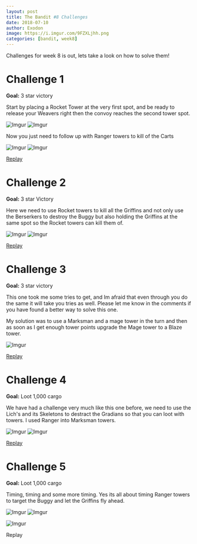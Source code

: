 ```yaml
---
layout: post
title: The Bandit #8 Challenges
date: 2018-07-10
author: Exodon
image: https://i.imgur.com/9FZXLjhh.png
categories: [bandit, week8]
---
```


Challenges for week 8 is out, lets take a look on how to solve them!

# Challenge 1

**Goal:** 3 star victory

Start by placing a Rocket Tower at the very first spot, and be ready to release your Weavers right then the convoy reaches the second tower spot.

![Imgur](https://i.imgur.com/edpC2Djm.png) ![Imgur](https://i.imgur.com/NsE2mn0m.png)

Now you just need to follow up with Ranger towers to kill of the Carts

![Imgur](https://i.imgur.com/8zFlidWm.png) ![Imgur](https://i.imgur.com/c4DZUhGm.png)

[Replay](https://www.youtube.com/watch?v=FwJ5WMa_c2w)

# Challenge 2

**Goal:** 3 star Victory

Here we need to use Rocket towers to kill all the Griffins and not only use the Berserkers to destroy the Buggy but also holding the Griffins at the same spot so the Rocket towers can kill them of.

![Imgur](https://i.imgur.com/tdirvFfm.png) ![Imgur](https://i.imgur.com/4aEgWSom.png)

[Replay](https://www.youtube.com/watch?v=uPFeXDTiVAk)

# Challenge 3

**Goal:** 3 star victory

This one took me some tries to get, and Im afraid that even through you do the same it will take you tries as well. Please let me know in the comments if you have found a better way to solve this one.

My solution was to use a Marksman and a mage tower in the turn and then as soon as I get enough tower points upgrade the Mage tower to a Blaze tower.

![Imgur](https://i.imgur.com/aBkhPtWl.png)

[Replay](https://www.youtube.com/watch?v=FXOJlu1-H88)

# Challenge 4

**Goal:** Loot 1,000 cargo

We have had a challenge very much like this one before, we need to use the Lich's and its Skeletons to destract the Gradians so that you can loot with towers. I used Ranger into Marksman towers.

![Imgur](https://i.imgur.com/ClN3M7Xl.png) ![Imgur](https://i.imgur.com/ooERwz8l.png)

[Replay](https://www.youtube.com/watch?v=gTCW3JmW9tg)

# Challenge 5

**Goal:**  Loot 1,000 cargo

Timing, timing and some more timing. Yes its all about timing Ranger towers to target the Buggy and let the Griffins fly ahead.

![Imgur](https://i.imgur.com/z0dghy3m.png) ![Imgur](https://i.imgur.com/QAPUoT5m.png)

![Imgur](https://i.imgur.com/leAgVzPl.png)

Replay
